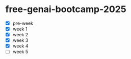 # free-genai-bootcamp-2025

- [x] pre-week
- [x] week 1
- [X] week 2
- [X] week 3
- [X] week 4
- [ ] week 5
